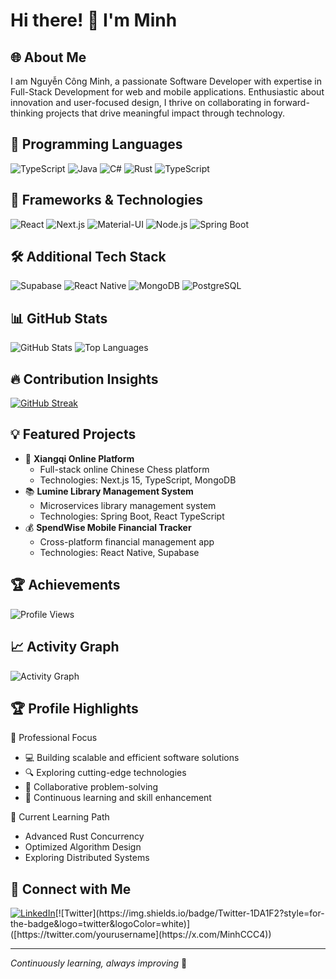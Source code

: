# Hi there! 👋 I'm Minh

## 🌐 About Me
I am Nguyễn Công Minh, a passionate Software Developer with expertise in Full-Stack Development for web and mobile applications. Enthusiastic about innovation and user-focused design, I thrive on collaborating in forward-thinking projects that drive meaningful impact through technology.  


## 🚀 Programming Languages  
![TypeScript](https://img.shields.io/badge/TypeScript-007ACC?style=for-the-badge&logo=typescript&logoColor=white)
![Java](https://img.shields.io/badge/Java-ED8B00?style=for-the-badge&logo=openjdk&logoColor=white)
![C#](https://img.shields.io/badge/C%23-239120?style=for-the-badge&logo=c-sharp&logoColor=white)
![Rust](https://img.shields.io/badge/Rust-000000?style=for-the-badge&logo=rust&logoColor=white)
![TypeScript](https://img.shields.io/badge/TypeScript-007ACC?style=for-the-badge&logo=typescript&logoColor=white)

## 🔧 Frameworks & Technologies  
![React](https://img.shields.io/badge/React-20232A?style=for-the-badge&logo=react&logoColor=61DAFB)
![Next.js](https://img.shields.io/badge/Next.js-000000?style=for-the-badge&logo=nextdotjs&logoColor=white)
![Material-UI](https://img.shields.io/badge/Material--UI-0081CB?style=for-the-badge&logo=material-ui&logoColor=white)
![Node.js](https://img.shields.io/badge/Node.js-43853D?style=for-the-badge&logo=node.js&logoColor=white)
![Spring Boot](https://img.shields.io/badge/Spring_Boot-6DB33F?style=for-the-badge&logo=spring-boot&logoColor=white)

## 🛠️ Additional Tech Stack  
![Supabase](https://img.shields.io/badge/Supabase-181818?style=for-the-badge&logo=supabase&logoColor=white)
![React Native](https://img.shields.io/badge/React_Native-20232A?style=for-the-badge&logo=react&logoColor=61DAFB)
![MongoDB](https://img.shields.io/badge/MongoDB-4EA94B?style=for-the-badge&logo=mongodb&logoColor=white)
![PostgreSQL](https://img.shields.io/badge/PostgreSQL-316192?style=for-the-badge&logo=postgresql&logoColor=white)

## 📊 GitHub Stats  
![GitHub Stats](https://github-readme-stats.vercel.app/api?username=cong-minhh&show_icons=true&theme=tokyonight)
![Top Languages](https://github-readme-stats.vercel.app/api/top-langs/?username=cong-minhh&layout=compact&theme=tokyonight)

## 🔥 Contribution Insights
[![GitHub Streak](https://github-readme-streak-stats.herokuapp.com?user=cong-minhh&theme=tokyonight&hide_border=true)](https://git.io/streak-stats)

## 💡 Featured Projects  
- 🎲 **Xiangqi Online Platform**  
  - Full-stack online Chinese Chess platform  
  - Technologies: Next.js 15, TypeScript, MongoDB  
- 📚 **Lumine Library Management System**  
  - Microservices library management system  
  - Technologies: Spring Boot, React TypeScript  
- 💰 **SpendWise Mobile Financial Tracker**  
  - Cross-platform financial management app  
  - Technologies: React Native, Supabase  

## 🏆 Achievements  
![Profile Views](https://komarev.com/ghpvc/?username=cong-minhh&color=green)

## 📈 Activity Graph  
![Activity Graph](https://github-profile-summary-cards.vercel.app/api/cards/profile-details?username=cong-minhh&theme=tokyonight)

## 🏆 Profile Highlights  
🌟 Professional Focus  
- 💻 Building scalable and efficient software solutions  
- 🔍 Exploring cutting-edge technologies  
- 🤝 Collaborative problem-solving  
- 🚀 Continuous learning and skill enhancement

🎯 Current Learning Path  
- Advanced Rust Concurrency  
- Optimized Algorithm Design  
- Exploring Distributed Systems  

## 🤝 Connect with Me  
[![LinkedIn](https://img.shields.io/badge/LinkedIn-0077B5?style=for-the-badge&logo=linkedin&logoColor=white)]([https://www.linkedin.com/in/yourusername](https://www.linkedin.com/in/minh-nguy%E1%BB%85n-c%C3%B4ng-843438255/))[![Twitter](https://img.shields.io/badge/Twitter-1DA1F2?style=for-the-badge&logo=twitter&logoColor=white)]([https://twitter.com/yourusername](https://x.com/MinhCCC4))

---  
*Continuously learning, always improving* 🌱
